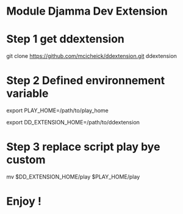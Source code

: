 # Module Djamma Dev Extension
# Step 1 get ddextension
git clone https://github.com/mcicheick/ddextension.git ddextension

# Step 2 Defined environnement variable
export PLAY_HOME=/path/to/play_home

export DD_EXTENSION_HOME=/path/to/ddextension

# Step 3 replace script play bye custom
mv $DD_EXTENSION_HOME/play $PLAY_HOME/play

# Enjoy !

